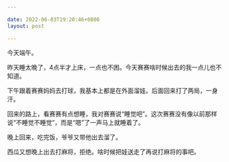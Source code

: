 ```yaml
---

date: 2022-06-03T19:20:46+0800
layout: post

---
```


今天端午。

昨天睡太晚了，4点半才上床，一点也不困。今天赛赛啥时候出去的我一点儿也不知道。

下午跟着赛赛妈妈去打球，我基本上都是在外面溜娃。后面回来打了两局，一身汗。

回来的路上，看赛赛有点想睡，我对赛赛说“睡觉吧”。这次赛赛没有像以前那样说“不睡觉不睡觉”，而是“嗯”了一声马上就睡着了。

晚上回来，吃完饭，爷爷又带他出去溜了。

西瓜又想晚上出去打麻将，拒绝。啥时候把娃送走了再说打麻将的事吧。

